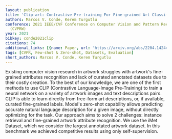 ```yaml
---
layout: publication
title: 'Clip-art: Contrastive Pre-training For Fine-grained Art Classification'
authors: Marcos V. Conde, Kerem Turgutlu
conference: 2021 IEEE/CVF Conference on Computer Vision and Pattern Recognition Workshops
  (CVPRW)
year: 2021
bibkey: conde2021clip
citations: 74
additional_links: [{name: Paper, url: 'https://arxiv.org/abs/2204.14244'}]
tags: [CVPR, Few-shot & Zero-shot, Datasets, Evaluation]
short_authors: Marcos V. Conde, Kerem Turgutlu
---
```

Existing computer vision research in artwork struggles with artwork's
fine-grained attributes recognition and lack of curated annotated datasets due
to their costly creation. To the best of our knowledge, we are one of the first
methods to use CLIP (Contrastive Language-Image Pre-Training) to train a neural
network on a variety of artwork images and text descriptions pairs. CLIP is
able to learn directly from free-form art descriptions, or, if available,
curated fine-grained labels. Model's zero-shot capability allows predicting
accurate natural language description for a given image, without directly
optimizing for the task. Our approach aims to solve 2 challenges: instance
retrieval and fine-grained artwork attribute recognition. We use the iMet
Dataset, which we consider the largest annotated artwork dataset. In this
benchmark we achieved competitive results using only self-supervision.